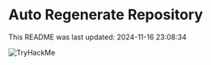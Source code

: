 # Auto Regenerate Repository

This README was last updated: 2024-11-16 23:08:34

 ![TryHackMe](https://tryhackme.com/badge/533634)